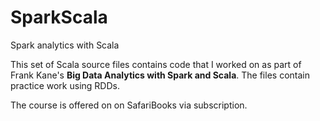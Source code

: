 # SparkScala
Spark analytics with Scala

This set of Scala source files contains code that I worked on as part of Frank Kane's **Big Data Analytics with Spark and Scala**. The files contain practice work using RDDs.

The course is offered on on SafariBooks via subscription.
